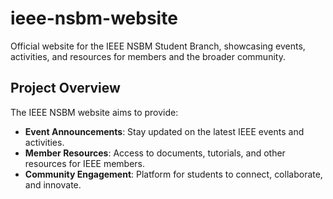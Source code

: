 # ieee-nsbm-website
Official website for the IEEE NSBM Student Branch, showcasing events, activities, and resources for members and the broader community.
## Project Overview

The IEEE NSBM website aims to provide:
- **Event Announcements**: Stay updated on the latest IEEE events and activities.
- **Member Resources**: Access to documents, tutorials, and other resources for IEEE members.
- **Community Engagement**: Platform for students to connect, collaborate, and innovate.

